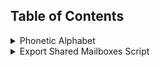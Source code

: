 ## Table of Contents
<details>
  <summary>Phonetic Alphabet</summary>

  | **Letter** | **Phonetic Word** | **Letter** | **Phonetic Word** |
  |------------|-------------------|------------|-------------------|
  | A          | Alpha             | N          | November          |
  | B          | Bravo             | O          | Oscar             |
  | C          | Charlie           | P          | Papa              |
  | D          | Delta             | Q          | Quebec            |
  | E          | Echo              | R          | Romeo             |
  | F          | Foxtrot           | S          | Sierra            |
  | G          | Golf              | T          | Tango             |
  | H          | Hotel             | U          | Uniform           |
  | I          | India             | V          | Victor            |
  | J          | Juliett           | W          | Whiskey           |
  | K          | Kilo              | X          | X-ray             |
  | L          | Lima              | Y          | Yankee            |
  | M          | Mike              | Z          | Zulu              |

</details>

<details>
  <summary>Export Shared Mailboxes Script</summary>

  ```powershell
  # Connect to Exchange Online (if using Exchange Online)
  # Remove this section if using on-prem Exchange
  $UserCredential = Get-Credential
  Connect-ExchangeOnline -UserPrincipalName $UserCredential.UserName -ShowProgress $true

  # Get all shared mailboxes
  $sharedMailboxes = Get-Mailbox -RecipientTypeDetails SharedMailbox

  # Create an array to store the results
  $sharedMailboxList = @()

  # Loop through each shared mailbox and retrieve information
  foreach ($mailbox in $sharedMailboxes) {
      # Get the mailbox name and aliases
      $name = $mailbox.DisplayName
      $aliases = $mailbox.EmailAddresses | Where-Object { $_ -like "SMTP:*" } | ForEach-Object { $_.Substring(5) }

      # Get the members (full access users)
      $members = Get-MailboxPermission -Identity $mailbox.Identity | Where-Object { $_.AccessRights -contains "FullAccess" } | ForEach-Object { $_.User }

      # Add the mailbox information to the array
      $sharedMailboxList += [pscustomobject]@{
          Name    = $name
          Aliases = ($aliases -join ", ")
          Members = ($members -join ", ")
      }
  }

  # Export the results to a CSV file
  $sharedMailboxList | Export-Csv -Path "C:\SharedMailboxes.csv" -NoTypeInformation

  # Disconnect from Exchange Online (if applicable)
  Disconnect-ExchangeOnline -Confirm:$false

